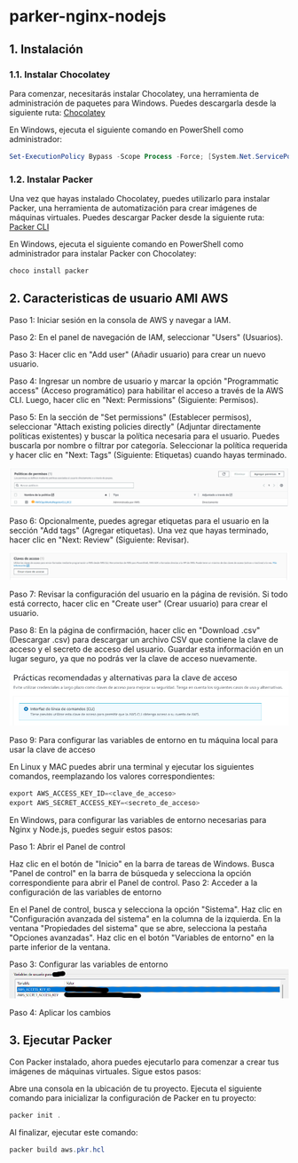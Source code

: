 ﻿<!-- Para el código inicial del proyecto ver la siguiente ruta https://youtu.be/eMmRrpTrN0c -->
# parker-nginx-nodejs

## 1. Instalación

### 1.1. Instalar Chocolatey

Para comenzar, necesitarás instalar Chocolatey, una herramienta de administración de paquetes para Windows. Puedes descargarla desde la siguiente ruta: [Chocolatey](https://chocolatey.org/install#individual)

En Windows, ejecuta el siguiente comando en PowerShell como administrador:

```powershell
Set-ExecutionPolicy Bypass -Scope Process -Force; [System.Net.ServicePointManager]::SecurityProtocol = [System.Net.ServicePointManager]::SecurityProtocol -bor 3072; iex ((New-Object System.Net.WebClient).DownloadString('https://community.chocolatey.org/install.ps1'))
```

### 1.2. Instalar Packer

Una vez que hayas instalado Chocolatey, puedes utilizarlo para instalar Packer, una herramienta de automatización para crear imágenes de máquinas virtuales. Puedes descargar Packer desde la siguiente ruta: [Packer CLI](https://developer.hashicorp.com/packer/tutorials/docker-get-started/get-started-install-cli) 

En Windows, ejecuta el siguiente comando en PowerShell como administrador para instalar Packer con Chocolatey:

```powershell
choco install packer
```

## 2. Caracteristicas de usuario AMI AWS

Paso 1: Iniciar sesión en la consola de AWS y navegar a IAM.

Paso 2: En el panel de navegación de IAM, seleccionar "Users" (Usuarios).

Paso 3: Hacer clic en "Add user" (Añadir usuario) para crear un nuevo usuario.

Paso 4: Ingresar un nombre de usuario y marcar la opción "Programmatic access" (Acceso programático) para habilitar el acceso a través de la AWS CLI. Luego, hacer clic en "Next: Permissions" (Siguiente: Permisos).

Paso 5: En la sección de "Set permissions" (Establecer permisos), seleccionar "Attach existing policies directly" (Adjuntar directamente políticas existentes) y buscar la política necesaria para el usuario. Puedes buscarla por nombre o filtrar por categoría. Seleccionar la política requerida y hacer clic en "Next: Tags" (Siguiente: Etiquetas) cuando hayas terminado.

![Permisos](/resources/Permiso.png)

Paso 6: Opcionalmente, puedes agregar etiquetas para el usuario en la sección "Add tags" (Agregar etiquetas). Una vez que hayas terminado, hacer clic en "Next: Review" (Siguiente: Revisar).

![Clave de acceso](/resources/Acceso.png)

Paso 7: Revisar la configuración del usuario en la página de revisión. Si todo está correcto, hacer clic en "Create user" (Crear usuario) para crear el usuario.

Paso 8: En la página de confirmación, hacer clic en "Download .csv" (Descargar .csv) para descargar un archivo CSV que contiene la clave de acceso y el secreto de acceso del usuario. Guardar esta información en un lugar seguro, ya que no podrás ver la clave de acceso nuevamente.

![Tipo de acceso](/resources/TipoAcceso.png)

Paso 9: Para configurar las variables de entorno en tu máquina local para usar la clave de acceso

En Linux y MAC puedes abrir una terminal y ejecutar los siguientes comandos, reemplazando los valores correspondientes:

```powershell
export AWS_ACCESS_KEY_ID=<clave_de_acceso>
export AWS_SECRET_ACCESS_KEY=<secreto_de_acceso>
```

En Windows, para configurar las variables de entorno necesarias para Nginx y Node.js, puedes seguir estos pasos:

Paso 1: Abrir el Panel de control

Haz clic en el botón de "Inicio" en la barra de tareas de Windows.
Busca "Panel de control" en la barra de búsqueda y selecciona la opción correspondiente para abrir el Panel de control.
Paso 2: Acceder a la configuración de las variables de entorno

En el Panel de control, busca y selecciona la opción "Sistema".
Haz clic en "Configuración avanzada del sistema" en la columna de la izquierda.
En la ventana "Propiedades del sistema" que se abre, selecciona la pestaña "Opciones avanzadas".
Haz clic en el botón "Variables de entorno" en la parte inferior de la ventana.

Paso 3: Configurar las variables de entorno
![Variables de entorno](/resources/Variables.png)

Paso 4: Aplicar los cambios

## 3. Ejecutar Packer

Con Packer instalado, ahora puedes ejecutarlo para comenzar a crear tus imágenes de máquinas virtuales. Sigue estos pasos:

Abre una consola en la ubicación de tu proyecto.
Ejecuta el siguiente comando para inicializar la configuración de Packer en tu proyecto:

```powershell
packer init .
```

Al finalizar, ejecutar este comando:

```powershell
packer build aws.pkr.hcl
```

